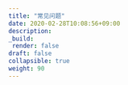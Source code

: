 ```yaml
---
title: "常见问题"
date: 2020-02-28T10:08:56+09:00
description:
_build:
 render: false 
draft: false
collapsible: true
weight: 90
---
```



